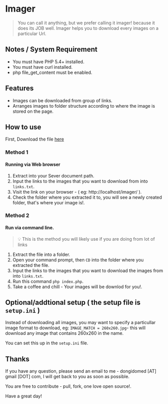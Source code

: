 # Imager
  
  > You can call it anything, but we prefer calling it imager! because it does its JOB well.
  Imager helps you to download every images on a particular Url.

## Notes / System Requirement
   - You must have PHP 5.4+ installed.
   - You must have curl installed.
   - php file_get_content must be enabled.

## Features

 - Images can be downloaded from group of links.
 - Arranges images to folder structure according to where the image is stored on the page.

## How to use
  
  First, Download the file [here](https://github.com/dongido001/Imager/archive/master.zip)

  ### Method 1

  #### Running via Web browser

  1. Extract into your Sever document path.
  2. Input the links to the images that you want to download from into `links.txt`.
  3. Visit the link on your browser - ( eg: http://localhost/imager/ ).
  4. Check the folder where you extracted it to, you will see a newly created folder, that's where your image is!.
    
  ### Method 2

  #### Run via command line.
   > :bulb: This is the method you will likely use if you are doing from  lot of links
  1. Extract the file into a folder.
  2. Open your command prompt, then `CD` into the folder where you extracted the file.
  3. Input the links to the images that you want to download the images from into `links.txt`.
  4. Run this command `php index.php`.
  5. Take a coffee and chill - Your images will be downlod for you!.
    
## Optional/addtional setup ( the setup file is `setup.ini` )

Instead of downloading all images, you may want to specify a particullar image format to download,
  eg: `IMAGE_MATCH = 260x260.jpg`- this will download any image that contains 260x260 in the name.

  You can set this up in the `setup.ini` file.
   
## Thanks

If you have any question, please send an email to me - dongidomed [AT] gmail [DOT] com, I will get back to you as soon as possible.

You are free to contribute - pull, fork, one love open source!.

Have a great day!
